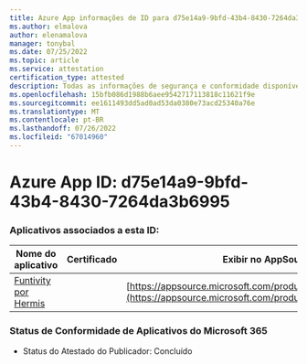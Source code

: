 ```yaml
---
title: Azure App informações de ID para d75e14a9-9bfd-43b4-8430-7264da3b6995
ms.author: elmalova
author: elenamalova
manager: tonybal
ms.date: 07/25/2022
ms.topic: article
ms.service: attestation
certification_type: attested
description: Todas as informações de segurança e conformidade disponíveis para d75e14a9-9bfd-43b4-8430-7264da3b6995.
ms.openlocfilehash: 15bfb086d1988b6aee9542717113818c11621f9e
ms.sourcegitcommit: ee1611493dd5ad0ad53da0380e73acd25340a76e
ms.translationtype: MT
ms.contentlocale: pt-BR
ms.lasthandoff: 07/26/2022
ms.locfileid: "67014960"
---
```

# <a name="azure-app-id-d75e14a9-9bfd-43b4-8430-7264da3b6995"></a>Azure App ID: d75e14a9-9bfd-43b4-8430-7264da3b6995


### <a name="apps-associated-with-this-id"></a>Aplicativos associados a esta ID:
| **Nome do aplicativo** | **Certificado** | **Exibir no AppSource** |
|--------------|---------------|-----------------------|
| [Funtivity por Hermis](../forward/WA200004244.md) |  | [https://appsource.microsoft.com/product/office/WA200004244](https://appsource.microsoft.com/product/office/WA200004244) |

### <a name="microsoft-365-app-compliance-status"></a>Status de Conformidade de Aplicativos do Microsoft 365
- Status do Atestado do Publicador: Concluído
